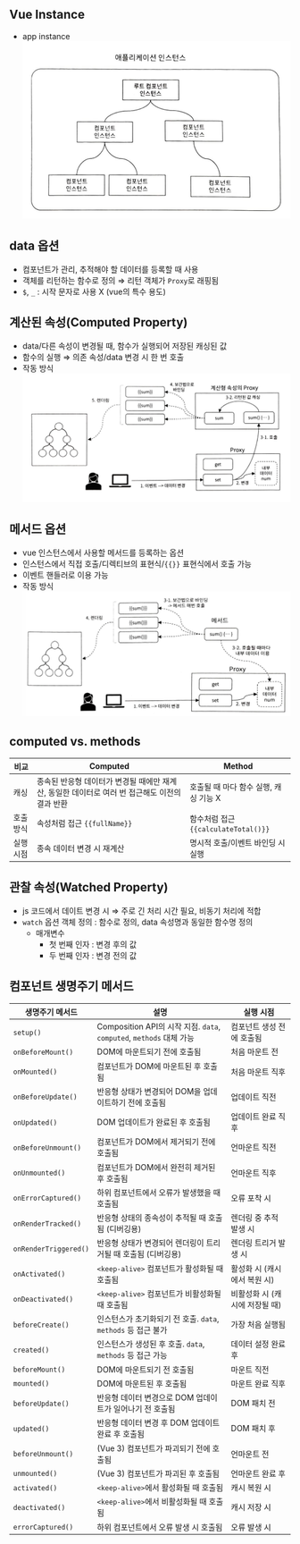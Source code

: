 ## Vue Instance

- app instance
  ![app instance](../_img/vue_app%20instance.png)

## data 옵션

- 컴포넌트가 관리, 추적해야 할 데이터를 등록할 때 사용
- 객체를 리턴하는 함수로 정의 ⇒ 리턴 객체가 `Proxy`로 래핑됨
- `$`, `_` : 시작 문자로 사용 X (vue의 특수 용도)

## 계산된 속성(Computed Property)

- data/다른 속성이 변경될 때, 함수가 실행되어 저장된 캐싱된 값
- 함수의 실행 ⇒ 의존 속성/data 변경 시 한 번 호출
- 작동 방식
  ![computed_working_flow](../_img/vue_computed%20property.png)

## 메서드 옵션

- vue 인스턴스에서 사용할 메서드를 등록하는 옵션
- 인스턴스에서 직접 호출/디렉티브의 표현식/`{{}}` 표현식에서 호출 가능
- 이벤트 핸들러로 이용 가능
- 작동 방식
  ![methods_working_flow](../_img/vue_methods.png)

## computed vs. methods

| 비교      | Computed                                                                                       | Method                                |
| --------- | ---------------------------------------------------------------------------------------------- | ------------------------------------- |
| 캐싱      | 종속된 반응형 데이터가 변경될 때에만 재계산, 동일한 데이터로 여러 번 접근해도 이전의 결과 반환 | 호출될 때 마다 함수 실행, 캐싱 기능 X |
| 호출 방식 | 속성처럼 접근 `{{fullName}}`                                                                   | 함수처럼 접근 `{{calculateTotal()}}`  |
| 실행 시점 | 종속 데이터 변경 시 재계산                                                                     | 명시적 호출/이벤트 바인딩 시 실행     |

## 관찰 속성(Watched Property)

- js 코드에서 데이트 변경 시 ⇒ 주로 긴 처리 시간 필요, 비동기 처리에 적합
- `watch` 옵션 객체 정의 : 함수로 정의, data 속성명과 동일한 함수명 정의
  - 매개변수
    - 첫 번째 인자 : 변경 후의 값
    - 두 번째 인자 : 변경 전의 값

## 컴포넌트 생명주기 메서드

| 생명주기 메서드       | 설명                                                                 | 실행 시점                      |
| --------------------- | -------------------------------------------------------------------- | ------------------------------ |
| `setup()`             | Composition API의 시작 지점. `data`, `computed`, `methods` 대체 가능 | 컴포넌트 생성 전에 호출됨      |
| `onBeforeMount()`     | DOM에 마운트되기 전에 호출됨                                         | 처음 마운트 전                 |
| `onMounted()`         | 컴포넌트가 DOM에 마운트된 후 호출됨                                  | 처음 마운트 직후               |
| `onBeforeUpdate()`    | 반응형 상태가 변경되어 DOM을 업데이트하기 전에 호출됨                | 업데이트 직전                  |
| `onUpdated()`         | DOM 업데이트가 완료된 후 호출됨                                      | 업데이트 완료 직후             |
| `onBeforeUnmount()`   | 컴포넌트가 DOM에서 제거되기 전에 호출됨                              | 언마운트 직전                  |
| `onUnmounted()`       | 컴포넌트가 DOM에서 완전히 제거된 후 호출됨                           | 언마운트 직후                  |
| `onErrorCaptured()`   | 하위 컴포넌트에서 오류가 발생했을 때 호출됨                          | 오류 포착 시                   |
| `onRenderTracked()`   | 반응형 상태의 종속성이 추적될 때 호출됨 (디버깅용)                   | 렌더링 중 추적 발생 시         |
| `onRenderTriggered()` | 반응형 상태가 변경되어 렌더링이 트리거될 때 호출됨 (디버깅용)        | 렌더링 트리거 발생 시          |
| `onActivated()`       | `<keep-alive>` 컴포넌트가 활성화될 때 호출됨                         | 활성화 시 (캐시에서 복원 시)   |
| `onDeactivated()`     | `<keep-alive>` 컴포넌트가 비활성화될 때 호출됨                       | 비활성화 시 (캐시에 저장될 때) |
| `beforeCreate()`      | 인스턴스가 초기화되기 전 호출. `data`, `methods` 등 접근 불가        | 가장 처음 실행됨               |
| `created()`           | 인스턴스가 생성된 후 호출. `data`, `methods` 등 접근 가능            | 데이터 설정 완료 후            |
| `beforeMount()`       | DOM에 마운트되기 전 호출됨                                           | 마운트 직전                    |
| `mounted()`           | DOM에 마운트된 후 호출됨                                             | 마운트 완료 직후               |
| `beforeUpdate()`      | 반응형 데이터 변경으로 DOM 업데이트가 일어나기 전 호출됨             | DOM 패치 전                    |
| `updated()`           | 반응형 데이터 변경 후 DOM 업데이트 완료 후 호출됨                    | DOM 패치 후                    |
| `beforeUnmount()`     | (Vue 3) 컴포넌트가 파괴되기 전에 호출됨                              | 언마운트 전                    |
| `unmounted()`         | (Vue 3) 컴포넌트가 파괴된 후 호출됨                                  | 언마운트 완료 후               |
| `activated()`         | `<keep-alive>`에서 활성화될 때 호출됨                                | 캐시 복원 시                   |
| `deactivated()`       | `<keep-alive>`에서 비활성화될 때 호출됨                              | 캐시 저장 시                   |
| `errorCaptured()`     | 하위 컴포넌트에서 오류 발생 시 호출됨                                | 오류 발생 시                   |
